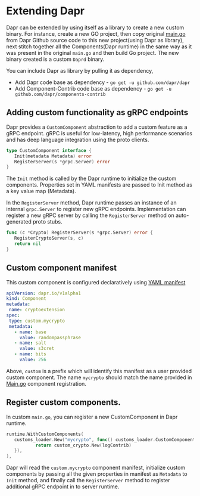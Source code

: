 # Extending Dapr
 
Dapr can be extended by using itself as a library to create a new custom binary. For instance, create a new GO project, then copy original [main.go](https://github.com/dapr/dapr/blob/master/cmd/daprd/main.go) from Dapr Github source code to this new project(using Dapr as library), next stitch together all the Components(Dapr runtime) in the same way as it was present in the original `main.go` and then build Go project. The new binary created is a custom `Daprd` binary.
 
You can include Dapr as library by pulling it as dependency,
 
- Add Dapr code base as dependency - `go get -u github.com/dapr/dapr`
- Add Component-Contrib code base as dependency - `go get -u github.com/dapr/components-contrib`
 
## Adding custom functionality as gRPC endpoints
 
Dapr provides a `CustomComponent` abstraction to add a custom feature as a gRPC endpoint. gRPC is useful for low-latency, high performance scenarios and has deep language integration using the proto clients.
 
```go
type CustomComponent interface {
   Init(metadata Metadata) error
   RegisterServer(s *grpc.Server) error
}
```
 
The `Init` method is called by the Dapr runtime to initialize the custom components. Properties set in YAML manifests are passed to Init method as a key value map (Metadata).
 
In the `RegisterServer` method, Dapr runtime passes an instance of an internal `grpc.Server` to register new gRPC endpoints. Implementation can register a new gRPC server by calling the `RegisterServer` method on auto-generated proto stubs.
 
```go
func (c *Crypto) RegisterServer(s *grpc.Server) error {
   RegisterCryptoServer(s, c)
   return nil
}
```
 
## Custom component manifest
 
This custom component is configured declaratively using [YAML manifest](./components/crypto.yaml)
 
```yaml
apiVersion: dapr.io/v1alpha1
kind: Component
metadata:
 name: cryptoextension
spec:
 type: custom.mycrypto
 metadata:
   - name: base
     value: randompassphrase
   - name: salt
     value: s3cret
   - name: bits
     value: 256
```     
 
Above, `custom` is a prefix which will identify this manifest as a user provided custom component. The name `mycrypto` should match the name provided in [Main.go](./cmd/daprd/main.go) component registration.
 
 
## Register custom components.
 
In custom `main.go`, you can register a new CustomComponent in Dapr runtime.
 
```go
runtime.WithCustomComponents(
   customs_loader.New("mycrypto", func() customs_loader.CustomComponent {
           return custom_crypto.New(logContrib)
   }),
),
```
 
Dapr will read the `custom.mycrypto` component manifest, initialize custom components by passing all the given properties in manifest as `Metadata` to `Init` method, and finally call the `RegisterServer` method to register additional gRPC endpoint in to server runtime.
